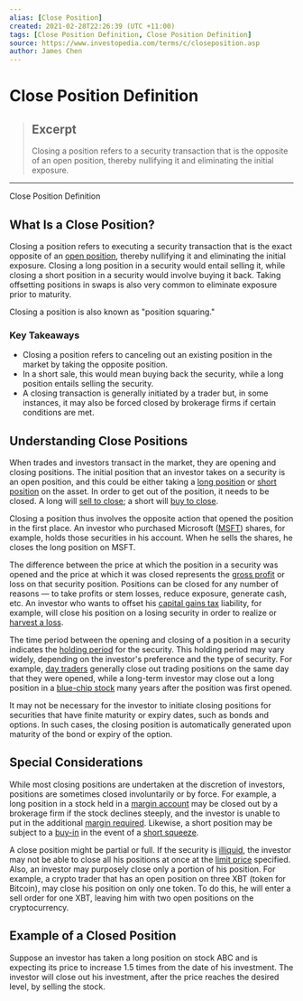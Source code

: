 ```yaml
---
alias: [Close Position]
created: 2021-02-28T22:26:39 (UTC +11:00)
tags: [Close Position Definition, Close Position Definition]
source: https://www.investopedia.com/terms/c/closeposition.asp
author: James Chen
---
```


# Close Position Definition

> ## Excerpt
> Closing a position refers to a security transaction that is the opposite of an open position, thereby nullifying it and eliminating the initial exposure.

---

Close Position Definition
## What Is a Close Position?

Closing a position refers to executing a security transaction that is the exact opposite of an [open position](https://www.investopedia.com/terms/o/open-position.asp), thereby nullifying it and eliminating the initial exposure. Closing a long position in a security would entail selling it, while closing a short position in a security would involve buying it back. Taking offsetting positions in swaps is also very common to eliminate exposure prior to maturity.

Closing a position is also known as "position squaring."

### Key Takeaways

-   Closing a position refers to canceling out an existing position in the market by taking the opposite position.
-   In a short sale, this would mean buying back the security, while a long position entails selling the security.
-   A closing transaction is generally initiated by a trader but, in some instances, it may also be forced closed by brokerage firms if certain conditions are met.

## Understanding Close Positions

When trades and investors transact in the market, they are opening and closing positions. The initial position that an investor takes on a security is an open position, and this could be either taking a [long position](https://www.investopedia.com/terms/l/long.asp) or [short position](https://www.investopedia.com/terms/s/short.asp) on the asset. In order to get out of the position, it needs to be closed. A long will [sell to close](https://www.investopedia.com/terms/s/selltoclose.asp); a short will [buy to close](https://www.investopedia.com/terms/b/buytoclose.asp).

Closing a position thus involves the opposite action that opened the position in the first place. An investor who purchased Microsoft ([MSFT](https://www.investopedia.com/markets/quote?tvwidgetsymbol=msft)) shares, for example, holds those securities in his account. When he sells the shares, he closes the long position on MSFT.

The difference between the price at which the position in a security was opened and the price at which it was closed represents the [gross profit](https://www.investopedia.com/terms/g/grossprofit.asp) or loss on that security position. Positions can be closed for any number of reasons — to take profits or stem losses, reduce exposure, generate cash, etc. An investor who wants to offset his [capital gains tax](https://www.investopedia.com/terms/c/capital_gains_tax.asp) liability, for example, will close his position on a losing security in order to realize or [harvest a loss](https://www.investopedia.com/terms/t/taxgainlossharvesting.asp).

The time period between the opening and closing of a position in a security indicates the [holding period](https://www.investopedia.com/terms/h/holdingperiod.asp) for the security. This holding period may vary widely, depending on the investor's preference and the type of security. For example, [day traders](https://www.investopedia.com/terms/d/daytrader.asp) generally close out trading positions on the same day that they were opened, while a long-term investor may close out a long position in a [blue-chip stock](https://www.investopedia.com/terms/b/bluechipstock.asp) many years after the position was first opened.

It may not be necessary for the investor to initiate closing positions for securities that have finite maturity or expiry dates, such as bonds and options. In such cases, the closing position is automatically generated upon maturity of the bond or expiry of the option.

## Special Considerations

While most closing positions are undertaken at the discretion of investors, positions are sometimes closed involuntarily or by force. For example, a long position in a stock held in a [margin account](https://www.investopedia.com/terms/m/marginaccount.asp) may be closed out by a brokerage firm if the stock declines steeply, and the investor is unable to put in the additional [margin required](https://www.investopedia.com/terms/m/maintenancemargin.asp). Likewise, a short position may be subject to a [buy-in](https://www.investopedia.com/terms/b/buyin.asp) in the event of a [short squeeze](https://www.investopedia.com/terms/s/shortsqueeze.asp).

A close position might be partial or full. If the security is [illiquid](https://www.investopedia.com/terms/i/illiquid.asp), the investor may not be able to close all his positions at once at the [limit price](https://www.investopedia.com/terms/l/limitorder.asp) specified. Also, an investor may purposely close only a portion of his position. For example, a crypto trader that has an open position on three XBT (token for Bitcoin), may close his position on only one token. To do this, he will enter a sell order for one XBT, leaving him with two open positions on the cryptocurrency.

## Example of a Closed Position

Suppose an investor has taken a long position on stock ABC and is expecting its price to increase 1.5 times from the date of his investment. The investor will close out his investment, after the price reaches the desired level, by selling the stock.
